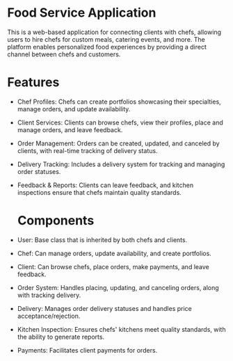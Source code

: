 # Food Service Application

This is a web-based application for connecting clients with chefs, allowing users to hire chefs for custom meals, catering events, and more. The platform enables personalized food experiences by providing a direct channel between chefs and customers.



# Features

- Chef Profiles: Chefs can create portfolios showcasing their specialties, manage orders, and update availability.

- Client Services: Clients can browse chefs, view their profiles, place and manage orders, and leave feedback.

- Order Management: Orders can be created, updated, and canceled by clients, with real-time tracking of delivery status.

- Delivery Tracking: Includes a delivery system for tracking and managing order statuses.

- Feedback & Reports: Clients can leave feedback, and kitchen inspections ensure that chefs maintain quality standards.

  # Components

- User: Base class that is inherited by both chefs and clients.
  
- Chef: Can manage orders, update availability, and create portfolios.
  
- Client: Can browse chefs, place orders, make payments, and leave feedback.
  
- Order System: Handles placing, updating, and canceling orders, along with tracking delivery.
  
- Delivery: Manages order delivery statuses and handles price acceptance/rejection.
  
- Kitchen Inspection: Ensures chefs' kitchens meet quality standards, with the ability to generate reports.
  
- Payments: Facilitates client payments for orders.

